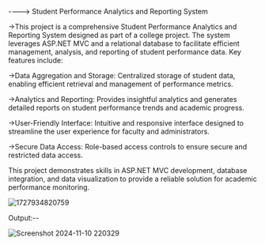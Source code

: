 
----> Student Performance Analytics and Reporting System

->This project is a comprehensive Student Performance Analytics and Reporting System designed as part of a college project. The system leverages ASP.NET MVC and a relational database to facilitate efficient management, analysis, and reporting of student performance data. Key features include:

->Data Aggregation and Storage: Centralized storage of student data, enabling efficient retrieval and management of performance metrics.

->Analytics and Reporting: Provides insightful analytics and generates detailed reports on student performance trends and academic progress.

->User-Friendly Interface: Intuitive and responsive interface designed to streamline the user experience for faculty and administrators.

->Secure Data Access: Role-based access controls to ensure secure and restricted data access.

This project demonstrates skills in ASP.NET MVC development, database integration, and data visualization to provide a reliable solution for academic performance monitoring.

![1727934820759](https://github.com/user-attachments/assets/6baee810-2bf7-4b75-8637-a3e9e279badb)

Output:--

![Screenshot 2024-11-10 220329](https://github.com/user-attachments/assets/e61e1814-a533-41f9-998d-f0100ca0b7b8)



